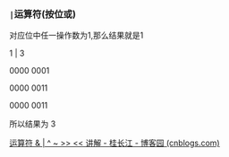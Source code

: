 ### `|`运算符(按位或)

对应位中任一操作数为1,那么结果就是1

1 | 3

0000 0001

0000 0011

0000 0011

所以结果为 3



[运算符 & | ^ ~ >> << 讲解 - 桂长江 - 博客园 (cnblogs.com)](https://www.cnblogs.com/riverone/p/11904667.html)